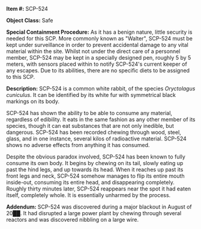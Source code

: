 **Item #:** SCP-524

**Object Class:** Safe

**Special Containment Procedure:** As it has a benign nature, little security is needed for this SCP. More commonly known as "Walter", SCP-524 must be kept under surveillance in order to prevent accidental damage to any vital material within the site. Whilst not under the direct care of a personnel member, SCP-524 may be kept in a specially designed pen, roughly 5 by 5 meters, with sensors placed within to notify SCP-524's current keeper of any escapes. Due to its abilities, there are no specific diets to be assigned to this SCP.

**Description:** SCP-524 is a common white rabbit, of the species _Oryctolagus cuniculus_. It can be identified by its white fur with symmetrical black markings on its body.

SCP-524 has shown the ability to be able to consume any material, regardless of edibility. It eats in the same fashion as any other member of its species, though it can eat substances that are not only inedible, but dangerous. SCP-524 has been recorded chewing through wood, steel, glass, and in one instance, several kilos of radioactive material. SCP-524 shows no adverse effects from anything it has consumed.

Despite the obvious paradox involved, SCP-524 has been known to fully consume its own body. It begins by chewing on its tail, slowly eating up past the hind legs, and up towards its head. When it reaches up past its front legs and neck, SCP-524 somehow manages to flip its entire mouth inside-out, consuming its entire head, and disappearing completely. Roughly thirty minutes later, SCP-524 reappears near the spot it had eaten itself, completely whole. It is essentially unharmed by the process.

**Addendum:** SCP-524 was discovered during a major blackout in August of 20██. It had disrupted a large power plant by chewing through several reactors and was discovered nibbling on a large wire.